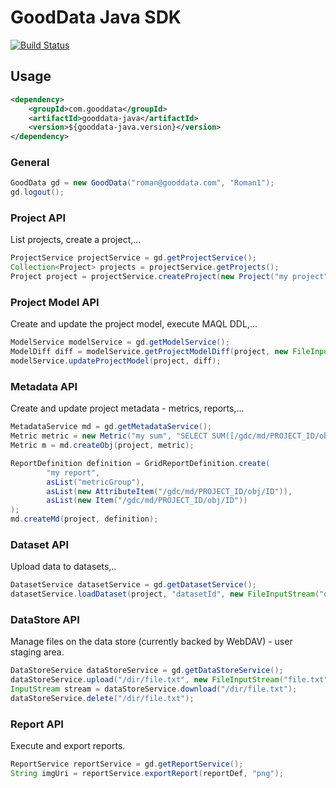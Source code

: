 # GoodData Java SDK

[![Build Status](https://travis-ci.org/martiner/gooddata-java.png?branch=master)](https://travis-ci.org/martiner/gooddata-java)

## Usage

```xml
<dependency>
    <groupId>com.gooddata</groupId>
    <artifactId>gooddata-java</artifactId>
    <version>${gooddata-java.version}</version>
</dependency>
```

### General

```java
GoodData gd = new GoodData("roman@gooddata.com", "Roman1");
gd.logout();
```

### Project API

List projects, create a project,...
```java
ProjectService projectService = gd.getProjectService();
Collection<Project> projects = projectService.getProjects();
Project project = projectService.createProject(new Project("my project", "MyToken"));
```

### Project Model API

Create and update the project model, execute MAQL DDL,...

```java
ModelService modelService = gd.getModelService();
ModelDiff diff = modelService.getProjectModelDiff(project, new FileInputStream("model.json");
modelService.updateProjectModel(project, diff);
```

### Metadata API

Create and update project metadata - metrics, reports,...

```java
MetadataService md = gd.getMetadataService();
Metric metric = new Metric("my sum", "SELECT SUM([/gdc/md/PROJECT_ID/obj/ID])", "#,##0");
Metric m = md.createObj(project, metric);

ReportDefinition definition = GridReportDefinition.create(
        "my report",
        asList("metricGroup"),
        asList(new AttributeItem("/gdc/md/PROJECT_ID/obj/ID")),
        asList(new Item("/gdc/md/PROJECT_ID/obj/ID"))
);
md.createMd(project, definition);
```

### Dataset API

Upload data to datasets,..

```java
DatasetService datasetService = gd.getDatasetService();
datasetService.loadDataset(project, "datasetId", new FileInputStream("data.csv"));

```

### DataStore API

Manage files on the data store (currently backed by WebDAV) - user staging area.

```java
DataStoreService dataStoreService = gd.getDataStoreService();
dataStoreService.upload("/dir/file.txt", new FileInputStream("file.txt"));
InputStream stream = dataStoreService.download("/dir/file.txt");
dataStoreService.delete("/dir/file.txt");

```

### Report API

Execute and export reports.

```java
ReportService reportService = gd.getReportService();
String imgUri = reportService.exportReport(reportDef, "png");
```
